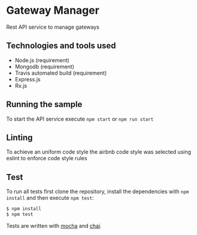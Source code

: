 # Gateway Manager

Rest API service to manage gateways

## Technologies and tools used

- Node.js (requirement)
- Mongodb (requirement)
- Travis automated build (requirement)
- Express.js
- Rx.js

## Running the sample

To start the API service execute `npm start` or `npm run start`

## Linting

To achieve an uniform code style the  airbnb code style was selected using eslint to enforce code style rules

## Test

To run all tests first clone the repository, install the dependencies with `npm install` and then execute `npm test`:

```bash
$ npm install
$ npm test
```

Tests are written with [mocha](https://mochajs.org/) and [chai](http://chaijs.com/).
